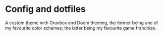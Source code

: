 # Config and dotfiles
A custom theme with Gruvbox and Doom theming, the former being one of my favourite color schemes; the latter being my favourite game franchise.
